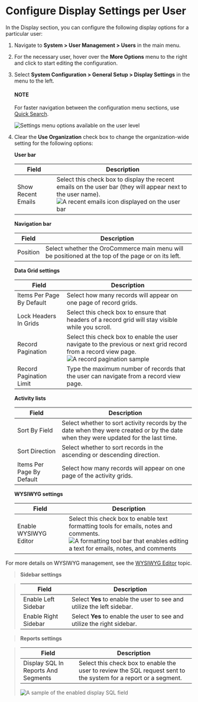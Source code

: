 <a id="doc-my-user-configuration-display"></a>

# Configure Display Settings per User

In the Display section, you can configure the following display options for a particular user:

1. Navigate to **System > User Management > Users** in the main menu.
2. For the necessary user, hover over the <i class="fa fa-ellipsis-h fa-lg" aria-hidden="true"></i> **More Options** menu to the right and click <i class="fas fa-cog" aria-hidden="true"></i> to start editing the configuration.
3. Select **System Configuration > General Setup > Display Settings** in the menu to the left.

   #### NOTE
   For faster navigation between the configuration menu sections, use [Quick Search](../../../configuration/quick-search.md#user-guide-system-configuration-quick-search).

   ![Settings menu options available on the user level](user/img/system/user_management/my_user_config_display.png)
4. Clear the **Use Organization** check box to change the organization-wide setting for the following options:

   **User bar**

   | Field              | Description                                                                                                                                                                                                                                  |
   |--------------------|----------------------------------------------------------------------------------------------------------------------------------------------------------------------------------------------------------------------------------------------|
   | Show Recent Emails | Select this check box to display the recent emails on the user bar (they will appear next to the user name).<br/>![A recent emails icon displayed on the user bar](user/img/system/user_management/user_configuration_showemailsuserbar.png) |

   **Navigation bar**

   | Field    | Description                                                                                        |
   |----------|----------------------------------------------------------------------------------------------------|
   | Position | Select whether the OroCommerce main menu will be positioned at the top of the page or on its left. |

   **Data Grid settings**

   | Field                     | Description                                                                                                                                                                                                       |
   |---------------------------|-------------------------------------------------------------------------------------------------------------------------------------------------------------------------------------------------------------------|
   | Items Per Page By Default | Select how many records will appear on one page of record grids.                                                                                                                                                  |
   | Lock Headers In Grids     | Select this check box to ensure that headers of a record grid will stay visible while you scroll.                                                                                                                 |
   | Record Pagination         | Select this check box to enable the user navigate to the previous or next grid record from a record view page.<br/>![A record pagination sample](user/img/system/config_system/user_configuration_pagination.png) |
   | Record Pagination Limit   | Type the maximum number of records that the user can navigate from a record view page.                                                                                                                            |

   **Activity lists**

   | Field                     | Description                                                                                                                         |
   |---------------------------|-------------------------------------------------------------------------------------------------------------------------------------|
   | Sort By Field             | Select whether to sort activity records by the date when they were created or by the date when they were updated for the last time. |
   | Sort Direction            | Select whether to sort records in the ascending or descending direction.                                                            |
   | Items Per Page By Default | Select how many records will appear on one page of the activity grids.                                                              |

   **WYSIWYG settings**

   | Field                 | Description                                                                                                                                                                                                                                  |
   |-----------------------|----------------------------------------------------------------------------------------------------------------------------------------------------------------------------------------------------------------------------------------------|
   | Enable WYSIWYG Editor | Select this check box to enable text formatting tools for emails, notes and comments.<br/>![A formatting tool bar that enables editing a text for emails, notes, and comments](user/img/system/config_system/user_configuration_wysiwyg.png) |

For more details on WYSIWYG management, see the [WYSIWYG Editor](../../../../../concept-guides/content-management/wysiwyg.md#getting-started-wysiwyg-editor-field) topic.

> **Sidebar settings**

> | Field                | Description                                                             |
> |----------------------|-------------------------------------------------------------------------|
> | Enable Left Sidebar  | Select **Yes** to enable the user to see and utilize the left sidebar.  |
> | Enable Right Sidebar | Select **Yes** to enable the user to see and utilize the right sidebar. |

> **Reports settings**

> | Field                               | Description                                                                                                      |
> |-------------------------------------|------------------------------------------------------------------------------------------------------------------|
> | Display SQL In Reports And Segments | Select this check box to enable the user to review the SQL request sent to the system for a report or a segment. |
> ![A sample of the enabled display SQL field](user/img/system/config_system/user_configuration_showsql.png)
<!-- fa-bars = fa-navicon -->
<!-- Ic Tiles is used as Set As Default in saved views, and as tiles in display layout options -->
<!-- IcPencil refers to Rename in Commerce and Inline Editing in CRM -->
<!-- Check mark in the square. -->
<!-- SortDesc is also used as drop-down arrow -->
